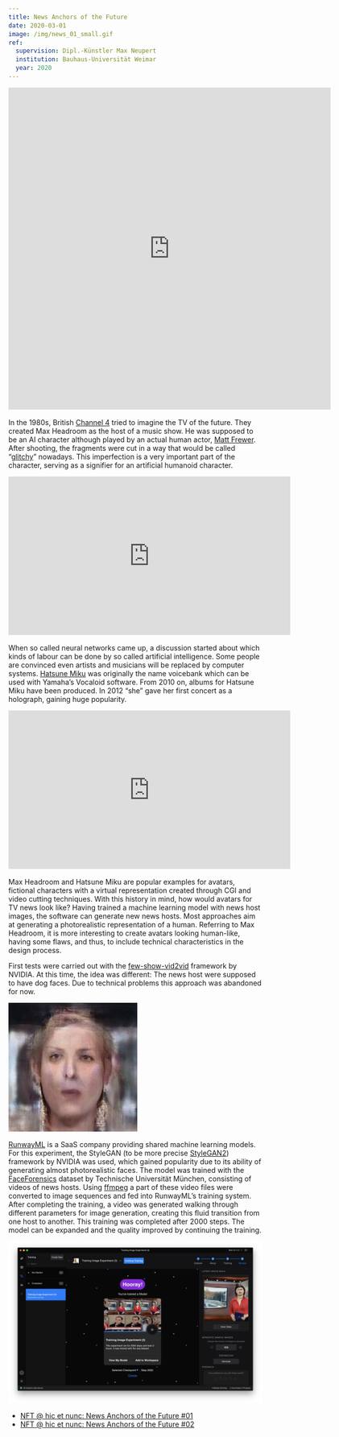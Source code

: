 ```yaml
---
title: News Anchors of the Future
date: 2020-03-01
image: /img/news_01_small.gif
ref:
  supervision: Dipl.-Künstler Max Neupert
  institution: Bauhaus-Universität Weimar
  year: 2020
---
```


<iframe src="https://player.vimeo.com/video/404982095?title=0&byline=0&portrait=0" width="640" height="640" frameborder="0" allow="autoplay; fullscreen; picture-in-picture" allowfullscreen></iframe>

In the 1980s, British [Channel 4](https://www.channel4.com/) tried to imagine the TV of the future. They created Max Headroom as the host of a music show. He was supposed to be an AI character although played by an actual human actor, [Matt Frewer](http://en.wikipedia.org/wiki/Matt_Frewer). After shooting, the fragments were cut in a way that would be called “[glitchy](https://www.pbs.org/video/off-book-art-glitch)” nowadays. This imperfection is a very important part of the character, serving as a signifier for an artificial humanoid character.

<iframe width="560" height="315" src="https://www.youtube-nocookie.com/embed/vS17G1MXzLk" title="YouTube video player" frameborder="0" allow="accelerometer; autoplay; clipboard-write; encrypted-media; gyroscope; picture-in-picture" allowfullscreen></iframe>

When so called neural networks came up, a discussion started about which kinds of labour can be done by so called artificial intelligence. Some people are convinced even artists and musicians will be replaced by computer systems. [Hatsune Miku](http://en.wikipedia.org/wiki/Hatsune_Miku) was originally the name voicebank which can be used with Yamaha’s Vocaloid software. From 2010 on, albums for Hatsune Miku have been produced. In 2012 “she” gave her first concert as a holograph, gaining huge popularity.

<iframe width="560" height="315" src="https://www.youtube-nocookie.com/embed/YSyWtESoeOc" title="YouTube video player" frameborder="0" allow="accelerometer; autoplay; clipboard-write; encrypted-media; gyroscope; picture-in-picture" allowfullscreen></iframe>

Max Headroom and Hatsune Miku are popular examples for avatars, fictional characters with a virtual representation created through CGI and video cutting techniques. With this history in mind, how would avatars for TV news look like? Having trained a machine learning model with news host images, the software can generate new news hosts. Most approaches aim at generating a photorealistic representation of a human. Referring to Max Headroom, it is more interesting to create avatars looking human-like, having some flaws, and thus, to include technical characteristics in the design process.

First tests were carried out with the [few-show-vid2vid](https://github.com/NVlabs/few-shot-vid2vid) framework by NVIDIA. At this time, the idea was different: The news host were supposed to have dog faces. Due to technical problems this approach was abandoned for now.

![Dog anchor.](/img/news_01.gif)

[RunwayML](https://runwayml.com/) is a SaaS company providing shared machine learning models. For this experiment, the StyleGAN (to be more precise [StyleGAN2](https://github.com/NVlabs/stylegan2)) framework by NVIDIA was used, which gained popularity due to its ability of generating almost photorealistic faces. The model was trained with the [FaceForensics](http://niessnerlab.org/projects/roessler2018faceforensics.html) dataset by Technische Universität München, consisting of videos of news hosts. Using [ffmpeg](http://ffmpeg.org/) a part of these video files were converted to image sequences and fed into RunwayML’s training system. After completing the training, a video was generated walking through different parameters for image generation, creating this fluid transition from one host to another. This training was completed after 2000 steps. The model can be expanded and the quality improved by continuing the training.

![RunwayML](/img/news_02.png)

* [NFT @ hic et nunc: News Anchors of the Future #01](https://www.hicetnunc.xyz/objkt/30392)
* [NFT @ hic et nunc: News Anchors of the Future #02](https://www.hicetnunc.xyz/objkt/31411)
